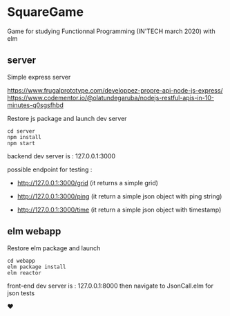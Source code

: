 # SquareGame
Game for studying Functionnal Programming (IN'TECH march 2020) with elm

## server
Simple express server

https://www.frugalprototype.com/developpez-propre-api-node-js-express/
https://www.codementor.io/@olatundegaruba/nodejs-restful-apis-in-10-minutes-q0sgsfhbd


Restore js package and launch dev server
```
cd server
npm install
npm start
```
backend dev server is : 127.0.0.1:3000

possible endpoint for testing :

- http://127.0.0.1:3000/grid
(it returns a simple grid)

- http://127.0.0.1:3000/ping
(it return a simple json object with ping string)

- http://127.0.0.1:3000/time
(it return a simple json object with timestamp)

## elm webapp

Restore elm package and launch
```
cd webapp
elm package install
elm reactor
```
front-end dev server is : 127.0.0.1:8000 then navigate to JsonCall.elm for json tests

❤️